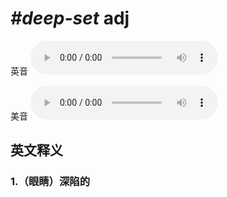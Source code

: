 # ***\#deep-set*** adj
英音
<audio src="./media/deep-set1_AAC.aac" controls="controls"></audio>

美音
<audio src="./media/deep-set2_AAC.aac" controls="controls"></audio>



  

英文释义
---
### 1.**（眼睛）深陷的**  


